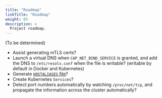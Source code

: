 ```yaml
---
title: "Roadmap"
linkTitle: "Roadmap"
weight: 85
description: >
  Project roadmap.
---
```


(To be determined)

- Assist generating mTLS certs?
- Launch a virtual DNS when `CAP_NET_BIND_SERVICE` is granted, and add the DNS to `/etc/resolv.conf` when the file is writable? (writable by default in Docker and Kubernetes)
- Generate [`HOSTALIASES` file](https://man7.org/linux/man-pages/man7/hostname.7.html)?
- Create Kubernetes `Services`?
- Detect port numbers automatically by watching `/proc/net/tcp`, and propagate the information across the cluster automatically?
